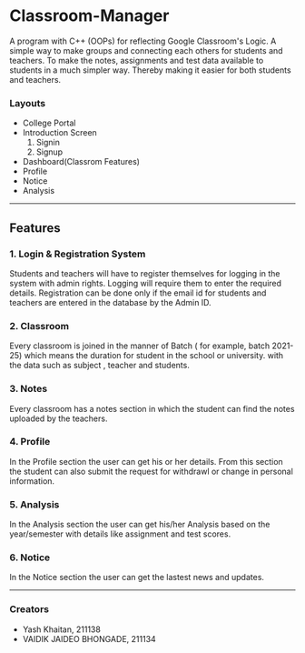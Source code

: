 # Classroom-Manager

A program with C++ (OOPs) for reflecting Google Classroom's Logic.
A simple way to make groups and connecting each others for students and teachers. To make the notes, assignments and test data available to students in a much simpler way. Thereby making it easier for both students and teachers.

### Layouts
*  College Portal 
*  Introduction Screen
   1. Signin
   2. Signup
*  Dashboard(Classrom Features)
*  Profile
*  Notice
*  Analysis
---

## Features

### 1. Login & Registration System
Students and teachers will have to register themselves for logging in the system with admin rights. Logging will require them to enter the required details.
Registration can be done only if the email id for students and teachers are entered in the database by the Admin ID.

### 2. Classroom 
Every classroom is joined in the manner of Batch ( for example, batch 2021-25) which means the duration for student in the school or university.
with the data such as subject , teacher and students.

### 3. Notes 
Every classroom has a notes section in which the student can find the notes uploaded by the teachers.

### 4. Profile 
In the Profile section the user can get his or her details. From this section the student can also submit the request for withdrawl or change in personal information.

### 5. Analysis 
In the Analysis section the user can get his/her Analysis based on the year/semester with details like assignment and test scores.

### 6. Notice 
In the Notice section the user can get the lastest news and updates.

---
### Creators
* Yash Khaitan, 211138
* VAIDIK JAIDEO BHONGADE, 211134
